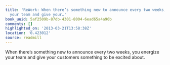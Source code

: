 ```yaml
---
title: 'ReWork: When there’s something new to announce every two weeks, you energize
  your team and give your…'
book_uuid: 5af2509b-87db-4301-8004-6ead65a4a90b
comments: []
highlighted_on: '2013-03-21T13:58:38Z'
location: '0.423012'
source: readmill
---
```


When there’s something new to announce every two weeks, you energize your team and give your customers something to be excited about.